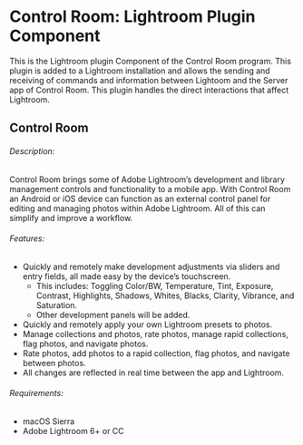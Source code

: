 # Control Room: Lightroom Plugin Component

This is the Lightroom plugin Component of the Control Room program. This plugin is added to a Lightroom installation and allows the sending and receiving of commands and information between Lightoom and the Server app of Control Room. This plugin handles the direct interactions that affect Lightroom.  

## Control Room

###### Description:
Control Room brings some of Adobe Lightroom’s development and library management controls and functionality to a mobile app. With Control Room an Android or iOS device can function as an external control panel for editing and managing photos within Adobe Lightroom. All of this can simplify and improve a workflow.

###### Features:
* Quickly and remotely make development adjustments via sliders and entry fields, all made easy by the device’s touchscreen.
    * This includes: Toggling Color/BW, Temperature, Tint, Exposure, Contrast, Highlights, Shadows, Whites, Blacks, Clarity, Vibrance, and Saturation.
    * Other development panels will be added.
* Quickly and remotely apply your own Lightroom presets to photos.
* Manage collections and photos, rate photos, manage rapid collections, flag photos, and navigate photos.
* Rate photos, add photos to a rapid collection, flag photos, and navigate between photos.
* All changes are reflected in real time between the app and Lightroom.

###### Requirements:
* macOS Sierra
* Adobe Lightroom 6+ or CC
